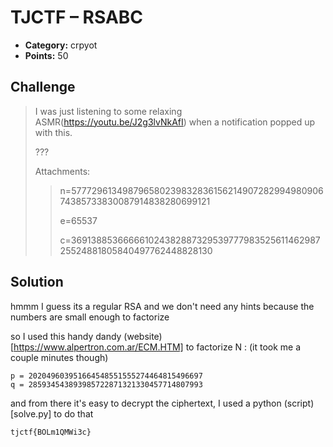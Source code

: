# TJCTF – RSABC

* **Category:** crpyot
* **Points:** 50

## Challenge

> I was just listening to some relaxing ASMR(https://youtu.be/J2g3lvNkAfI) when a notification popped up with this.
>
> ???
>
> Attachments:
> > n=57772961349879658023983283615621490728299498090674385733830087914838280699121
> >
> > e=65537
> >
> > c=36913885366666102438288732953977798352561146298725524881805840497762448828130

## Solution

hmmm I guess its a regular RSA and we don't need any hints because the numbers are small enough to factorize

so I used this handy dandy (website)[https://www.alpertron.com.ar/ECM.HTM] to factorize N : (it took me a couple minutes though)

```
p = 202049603951664548551555274464815496697
q = 285934543893985722871321330457714807993
```

and from there it's easy to decrypt the ciphertext, I used a python (script)[solve.py] to do that

```
tjctf{BOLm1QMWi3c}
```
